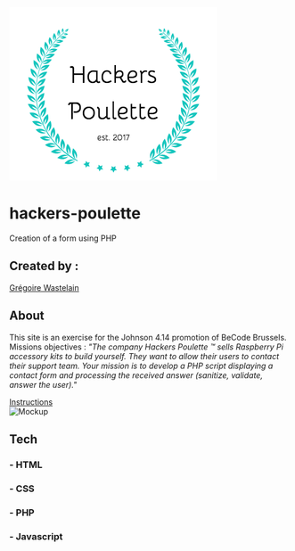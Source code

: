 ![](assets/img/hackers-poulette-logo.png)

# hackers-poulette

Creation of a form using PHP

## Created by :

[Grégoire Wastelain](https://github.com/gwastelain)<br/>

## About

This site is an exercise for the Johnson 4.14 promotion of BeCode Brussels.
Missions objectives : _"The company Hackers Poulette ™ sells Raspberry Pi accessory kits to build yourself. They want to allow their users to contact their support team. Your mission is to develop a PHP script displaying a contact form and processing the received answer (sanitize, validate, answer the user)."_

[Instructions](https://github.com/becodeorg/BXL-Johnson-4.14/tree/master/06-PHP/hackers_poulette)<br/>
![Mockup](assets/img/mockup.jpg=250x)

## Tech

### - HTML

### - CSS

### - PHP

### - Javascript
